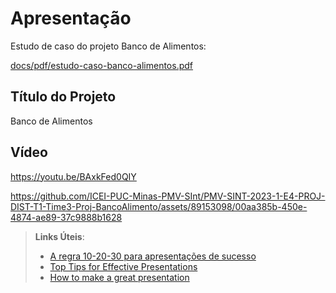 # Apresentação

Estudo de caso do projeto Banco de Alimentos:

[docs/pdf/estudo-caso-banco-alimentos.pdf](https://github.com/ICEI-PUC-Minas-PMV-SInt/PMV-SINT-2023-1-E4-PROJ-DIST-T1-Time3-Proj-BancoAlimento/blob/b7d86d9e0a3cd59a0927af13cc06c161c8a41c05/docs/pdf/estudo-caso-banco-alimentos.pdf)

## Título do Projeto

Banco de Alimentos

## Vídeo

https://youtu.be/BAxkFed0QIY

https://github.com/ICEI-PUC-Minas-PMV-SInt/PMV-SINT-2023-1-E4-PROJ-DIST-T1-Time3-Proj-BancoAlimento/assets/89153098/00aa385b-450e-4874-ae89-37c9888b1628
 
> **Links Úteis**:
> - [A regra 10-20-30 para apresentações de sucesso](https://revistapegn.globo.com/Noticias/noticia/2014/07/regra-10-20-30-para-apresentacoes-de-sucesso.html)
> - [Top Tips for Effective Presentations](https://www.skillsyouneed.com/present/presentation-tips.html)
> - [How to make a great presentation](https://www.ted.com/playlists/574/how_to_make_a_great_presentation)

